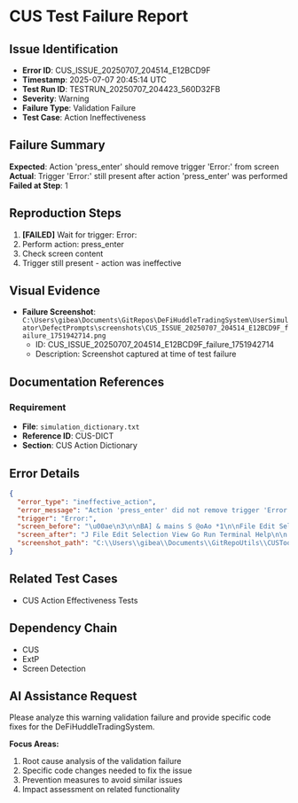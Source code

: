 # CUS Test Failure Report

## Issue Identification
- **Error ID**: CUS_ISSUE_20250707_204514_E12BCD9F
- **Timestamp**: 2025-07-07 20:45:14 UTC
- **Test Run ID**: TESTRUN_20250707_204423_560D32FB
- **Severity**: Warning
- **Failure Type**: Validation Failure
- **Test Case**: Action Ineffectiveness

## Failure Summary
**Expected**: Action 'press_enter' should remove trigger 'Error:' from screen
**Actual**: Trigger 'Error:' still present after action 'press_enter' was performed
**Failed at Step**: 1

## Reproduction Steps
1. **[FAILED]** Wait for trigger: Error:
2. Perform action: press_enter
3. Check screen content
4. Trigger still present - action was ineffective

## Visual Evidence
- **Failure Screenshot**: `C:\Users\gibea\Documents\GitRepos\DeFiHuddleTradingSystem\UserSimulator\DefectPrompts\screenshots\CUS_ISSUE_20250707_204514_E12BCD9F_failure_1751942714.png`
  - ID: CUS_ISSUE_20250707_204514_E12BCD9F_failure_1751942714
  - Description: Screenshot captured at time of test failure

## Documentation References
### Requirement
- **File**: `simulation_dictionary.txt`
- **Reference ID**: CUS-DICT
- **Section**: CUS Action Dictionary

## Error Details
```json
{
  "error_type": "ineffective_action",
  "error_message": "Action 'press_enter' did not remove trigger 'Error:' from screen",
  "trigger": "Error:",
  "screen_before": "\u00ae\n3\n\nBA] & mains S @oAo *1\n\nFile Edit Selection View Go Run Terminal\n\nEXPLORER,\n\n\u00ae USpy &\n\n@ Advancediestexecutor.py\n Alternative_Test_Anchoring_Concepts.md\n\u00ae AutomatedRemediationSystem.py\n\n\u00a5 BrainstormDialog2.md\n\u00ae CUS _backup.py u\n\u00ae CUS baseline_clean.py\n\u00ae CUS complete_backup.py u\n\n\u00a5 CUS_ExtP_Testi",
  "screen_after": "J File Edit Selection View Go Run Terminal Help\n\n| activate EMERGENCY STOP\ndeactivate EMERGENCY STOP\n4. Show EMERGENCY STOP status\n5. exit wizard\nSelect an optio\n2025-07-07 20\n(2025-07-07 20\n2025-07-07 20\nInvalid input. Please enter a number between 1 and 5.\nportions:\n1. Configure trading system\n2. ",
  "screenshot_path": "C:\\Users\\gibea\\Documents\\GitRepoUtils\\CUSTool\\Logs\\Screenshots\\screenshot_1751942712.png"
}
```

## Related Test Cases
- CUS Action Effectiveness Tests

## Dependency Chain
- CUS
- ExtP
- Screen Detection

## AI Assistance Request

Please analyze this warning validation failure and provide specific code fixes for the DeFiHuddleTradingSystem.

**Focus Areas:**
1. Root cause analysis of the validation failure
2. Specific code changes needed to fix the issue
3. Prevention measures to avoid similar issues
4. Impact assessment on related functionality